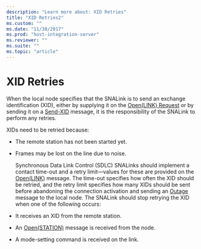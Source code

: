 ```yaml
---
description: "Learn more about: XID Retries"
title: "XID Retries2"
ms.custom: ""
ms.date: "11/30/2017"
ms.prod: "host-integration-server"
ms.reviewer: ""
ms.suite: ""
ms.topic: "article"
---
```

# XID Retries
When the local node specifies that the SNALink is to send an exchange identification (XID), either by supplying it on the [Open(LINK) Request](./open-link-request1.md) or by sending it on a [Send-XID](./send-xid1.md) message, it is the responsibility of the SNALink to perform any retries.  

 XIDs need to be retried because:  

- The remote station has not been started yet.  

- Frames may be lost on the line due to noise.  

  Synchronous Data Link Control (SDLC) SNALinks should implement a contact time-out and a retry limit—values for these are provided on the [Open(LINK)](./open-link-1.md) message. The time-out specifies how often the XID should be retried, and the retry limit specifies how many XIDs should be sent before abandoning the connection activation and sending an [Outage](./outage2.md) message to the local node. The SNALink should stop retrying the XID when one of the following occurs:  

- It receives an XID from the remote station.  

- An [Open(STATION)](./open-station-1.md) message is received from the node.  

- A mode-setting command is received on the link.
